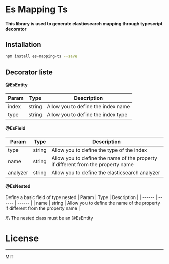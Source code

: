 # Es Mapping Ts

#### This library is used to generate elasticsearch mapping through typescript decorator

## Installation

```sh
npm install es-mapping-ts --save
````

## Decorator liste

#### @EsEntity
| Param | Type |  Description |
| ------ | ------ | ------ |
| index | string | Allow you to define the index name |
| type | string | Allow you to define the index type |

#### @EsField
| Param | Type |  Description |
| ------ | ------ | ------ |
| type | string | Allow you to define the type of the index |
| name | string | Allow you to define the name of the property if different from the property name |
| analyzer | string | Allow you to define the elasticsearch analyzer |

#### @EsNested

Define a basic field of type nested
| Param | Type |  Description |
| ------ | ------ | ------ |
| name | string | Allow you to define the name of the property if different from the property name |

/!\ The nested class must be an @EsEntity

# License
----

MIT
